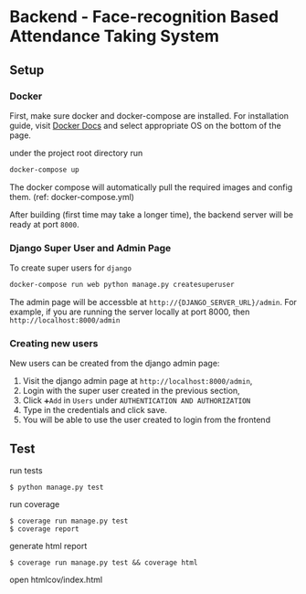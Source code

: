 # Backend - Face-recognition Based Attendance Taking System

## Setup

### Docker

First, make sure docker and docker-compose are installed. For installation guide, visit [Docker Docs](https://docs.docker.com/) and select appropriate OS on the bottom of the page.

under the project root directory run

```sh
docker-compose up
```

The docker compose will automatically pull the required images and config them. (ref: docker-compose.yml)

After building (first time may take a longer time), the backend server will be ready at port `8000`.

### Django Super User and Admin Page

To create super users for `django`

```bash
docker-compose run web python manage.py createsuperuser
```

The admin page will be accessble at `http://{DJANGO_SERVER_URL}/admin`. For example, if you are running the server locally at port 8000, then `http://localhost:8000/admin`

### Creating new users

New users can be created from the django admin page:
  1. Visit the django admin page at `http://localhost:8000/admin`,
  2. Login with the super user created in the previous section,
  3. Click `➕Add` in `Users` under `AUTHENTICATION AND AUTHORIZATION`
  4. Type in the credentials and click save.
  5. You will be able to use the user created to login from the frontend
 
## Test

run tests

```
$ python manage.py test
```

run coverage

```
$ coverage run manage.py test
$ coverage report
```

generate html report

```
$ coverage run manage.py test && coverage html
```

open htmlcov/index.html
